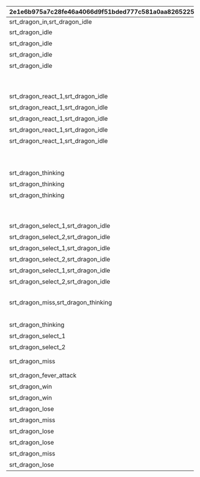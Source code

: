 |2e1e6b975a7c28fe46a4066d9f51bded777c581a0aa82652258c575907298964|d6e8c4b3d5aa43b8daecd3f7d8fa80d73b746ffd074776cbcc61b23e33d29515|0ee07657fbf91271231f0e46ef23f5359238c8fb96bb33d5fc048959dd3cebb9|95255949c60cb0ec235f8c0ef37e8d9f06af4f0afbb90217884b3d5c35691f6c|51fa7805f8e09be262eb4c804aee4764758049d99104d6c8ed8bb99ee49c2299|bfc42ffcb331ebcc1a23f1cb3acfbd71fc8f1aa4b38568380e86bc61b918ad20|17f2d8bac290f8cc605bf22eb97736e1feb4e4cf07724620af44f4e7222ba2f9|9f6c3e9b6872ed0ea332b9a4c7830c83d5c1a2f4a18c58e02cf16305f61f8744|
| --- | --- | --- | --- | --- | --- | --- | --- |
|srt_dragon_in,srt_dragon_idle|srt_inori_idle|GAME_START|start_000-start_001,start_002/start_003-boss_emote_064-start_004|0||srt_kaya_idle||
|srt_dragon_idle|srt_inori_idle|ENEMY_FIRST||2|まずはオレの番だな！|srt_kaya_idle||
|srt_dragon_idle|srt_inori_idle|ENEMY_TURN1||2|「{0}」か\n「{1}」で始まるのは…|srt_kaya_waiting||
|srt_dragon_idle|srt_inori_idle|ENEMY_TURN2||2|「{0}」か\nうーん、「{1}」で始まる言葉ねえ…|srt_kaya_waiting||
|srt_dragon_idle|srt_inori_idle|ENEMY_TURN3||2|「{0}」か\nオッケー、次は「{1}」だな|srt_kaya_waiting||
|||ENEMY_HELP|sugoyomi_damage_059,sugoyomi_damage_060,sugoyomi_damage_061,sugoyomi_damage_062,sugoyomi_damage_063|0||srt_kaya_help|srt_homare_help|
|||ENEMY_FLASH||0||srt_kaya_flash||
|srt_dragon_react_1,srt_dragon_idle|srt_inori_react_1,srt_inori_idle|ENEMY_SELECT1|sugoyomi_damage_055,sugoyomi_damage_056,sugoyomi_damage_057,sugoyomi_damage_058|2|「{0}」だ！|srt_kaya_select_1,srt_kaya_waiting||
|srt_dragon_react_1,srt_dragon_idle|srt_inori_react_1,srt_inori_idle|ENEMY_SELECT2|sugoyomi_damage_055,sugoyomi_damage_056,sugoyomi_damage_057,sugoyomi_damage_058|2|「{0}」だな！|srt_kaya_select_1,srt_kaya_waiting||
|srt_dragon_react_1,srt_dragon_idle|srt_inori_react_1,srt_inori_idle|ENEMY_SELECT3|sugoyomi_damage_055,sugoyomi_damage_056,sugoyomi_damage_057,sugoyomi_damage_058|2|「{0}」だぜ！|srt_kaya_select_1,srt_kaya_waiting||
|srt_dragon_react_1,srt_dragon_idle|srt_inori_react_1,srt_inori_idle|ENEMY_SELECT_GREAT1|sugoyomi_damage_055,sugoyomi_damage_056,sugoyomi_damage_057,sugoyomi_damage_058|2|「{0}」ってのはどうだ！|srt_kaya_select_1,srt_kaya_waiting||
|srt_dragon_react_1,srt_dragon_idle|srt_inori_react_1,srt_inori_idle|ENEMY_SELECT_GREAT2|sugoyomi_damage_055,sugoyomi_damage_056,sugoyomi_damage_057,sugoyomi_damage_058|2|へっへーん！「{0}」だ！|srt_kaya_select_1,srt_kaya_waiting||
|||ENEMY_SELECT_WAIT||-1||||
|||ENEMY_SELECT_N|out_071|1|カヤぴぃ、「ん」がついてるですよ……|srt_kaya_shock||
|srt_dragon_thinking|srt_inori_thinking|PLAYER_TURN1||1|「{0}」ですか\n次は「{1}」で始まる言葉ですね|srt_kaya_waiting||
|srt_dragon_thinking|srt_inori_thinking|PLAYER_TURN2||1|「{0}」ですか\nうーん、「{1}」で始まる言葉は…|srt_kaya_waiting||
|srt_dragon_thinking|srt_inori_thinking|PLAYER_TURN3||1|なるほど「{0}」ですね\nふむふむ、「{1}」で始まる言葉は…|srt_kaya_waiting||
|||PLAYER_CUTIN_GREAT|sugoyomi_cutin_049,sugoyomi_cutin_051,sugoyomi_cutin_053|1||||
|||PLAYER_CUTIN_PRICONNE|sugoyomi_cutin_050,sugoyomi_cutin_052|1||||
|srt_dragon_select_1,srt_dragon_idle|srt_inori_select_1,srt_inori_idle|PLAYER_SELECT1|correct_028-correct_029,correct_032/correct_033-boss_emote_067-correct_034,correct_037-correct_038|1|「{0}」です！|srt_kaya_react_1,srt_kaya_waiting||
|srt_dragon_select_2,srt_dragon_idle|srt_inori_select_2,srt_inori_idle|PLAYER_SELECT2|correct_030-correct_031,correct_035-correct_036|1|「{0}」ですね！|srt_kaya_react_2,srt_kaya_waiting||
|srt_dragon_select_1,srt_dragon_idle|srt_inori_select_1,srt_inori_idle|PLAYER_SELECT_GREAT1|correct_028-correct_029,correct_032/correct_033-boss_emote_067-correct_034,correct_037-correct_038|1|「{0}」なんてどうです！|srt_kaya_react_1,srt_kaya_waiting||
|srt_dragon_select_2,srt_dragon_idle|srt_inori_select_2,srt_inori_idle|PLAYER_SELECT_GREAT2|correct_030-correct_031,correct_035-correct_036|1|ふふ～ん♪「{0}」です！|srt_kaya_react_2,srt_kaya_waiting||
|srt_dragon_select_1,srt_dragon_idle|srt_inori_select_1,srt_inori_idle|PLAYER_SELECT_PRECONNE1|correct_028-correct_029,correct_032/correct_033-boss_emote_067-correct_034,correct_037-correct_038|1|ふっふっふ、ずばり\n「{0}」です！|srt_kaya_react_1,srt_kaya_waiting||
|srt_dragon_select_2,srt_dragon_idle|srt_inori_select_2,srt_inori_idle|PLAYER_SELECT_PRECONNE2|correct_030-correct_031,correct_035-correct_036|1|ひらめいたです！\n「{0}」ですね！|srt_kaya_react_2,srt_kaya_waiting||
|||PLAYER_SELECT_WAIT||-1||||
|srt_dragon_miss,srt_dragon_thinking|srt_inori_miss,srt_inori_thinking|PLAYER_MISS|mistake_039-mistake_040,mistake_041-mistake_042,mistake_043-mistake_044,mistake_045-mistake_046|1|はうっ！ま、間違ったです…|srt_kaya_react_3,srt_kaya_waiting||
||srt_inori_shock|PLAYER_SELECT_N|out_070|2|おいおい、「ん」がついてるじゃねえか……|srt_kaya_react_4||
|srt_dragon_thinking|srt_inori_thinking|INFEVER|rush|1|どんどんいくですよ！|srt_kaya_infever||
|srt_dragon_select_1|srt_inori_select_1|FEVER_SELECT1|correct_028-correct_029,correct_037-correct_038|1|「{0}」です！|||
|srt_dragon_select_2|srt_inori_select_2|FEVER_SELECT2|correct_030-correct_031,correct_035-correct_036|1|「{0}」ですね！|||
|srt_dragon_miss|srt_inori_miss|FEVER_MISS|mistake_039-mistake_040,mistake_041-mistake_042,mistake_043-mistake_044,mistake_045-mistake_046,mistake_047-mistake_048|1|はうっ！ま、間違ったです…|||
|srt_dragon_fever_attack|srt_inori_fever_attack|FEVER_DAMAGE|rush_attack|1|覚悟するです！|srt_kaya_fever_damage||
|srt_dragon_win|srt_inori_win_1|WIN_HP|win_005-win_006,win_012-win_013|1|あたしたちの勝ちですよ！！|srt_kaya_lose||
|srt_dragon_win|srt_inori_win_1|WIN_N|win_005-win_006,win_012-win_013|1|あたしたちの勝ちですよ！！|||
|srt_dragon_lose|srt_inori_lose|LOSE_MISS|lose_017,lose_019,lose_023|1|あうぅ…あたしの負けです…|srt_kaya_win||
|srt_dragon_miss||LOSE_N|lose_017,lose_019,lose_023|1|あうぅ…あたしの負けです…|||
|srt_dragon_lose|srt_inori_lose|TIMEUP|lose_025/lose_026-boss_emote_068,lose_021|1|じ、時間切れですか！？油断したです… |srt_kaya_win||
|srt_dragon_lose|srt_inori_lose|LOSE_MISS2|lose_017,lose_019,lose_023|1|あうぅ…あたしの負けです…\n「{0}」があったです…|srt_kaya_win||
|srt_dragon_miss||LOSE_N2|lose_017,lose_019,lose_023|1|あうぅ…あたしの負けです…\n「{0}」があったです…|||
|srt_dragon_lose|srt_inori_lose|TIMEUP2|lose_025/lose_026-boss_emote_068,lose_021|1|じ、時間切れですか！？油断したです… \n「{0}」があったです…|srt_kaya_win||